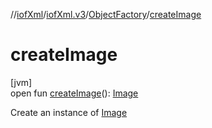 //[iofXml](../../../index.md)/[iofXml.v3](../index.md)/[ObjectFactory](index.md)/[createImage](create-image.md)

# createImage

[jvm]\
open fun [createImage](create-image.md)(): [Image](../-image/index.md)

Create an instance of [Image](../-image/index.md)
